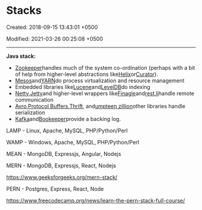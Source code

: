 # Stacks

Created: 2018-09-15 13:43:01 +0500

Modified: 2021-03-26 00:25:08 +0500

---

**Java stack:**
-   [Zookeeper](http://zookeeper.apache.org/)handles much of the system co-ordination (perhaps with a bit of help from higher-level abstractions like[Helix](http://helix.incubator.apache.org/)or[Curator](http://curator.incubator.apache.org/)).
-   [Mesos](http://mesos.apache.org/)and[YARN](http://hadoop.apache.org/docs/current/hadoop-yarn/hadoop-yarn-site/YARN.html)do process virtualization and resource management
-   Embedded libraries like[Lucene](http://lucene.apache.org/)and[LevelDB](https://code.google.com/p/leveldb)do indexing
-   [Netty](http://netty.io/),[Jetty](http://www.eclipse.org/jetty)and higher-level wrappers like[Finagle](http://twitter.github.io/finagle)and[rest.li](http://rest.li/)handle remote communication
-   [Avro](http://avro.apache.org/),[Protocol Buffers](https://code.google.com/p/protobuf),[Thrift](http://thrift.apache.org/), and[umpteen zillion](https://github.com/eishay/jvm-serializers/wiki)other libraries handle serialization
-   [Kafka](http://kafka.apache.org/)and[Bookeeper](http://zookeeper.apache.org/bookkeeper)provide a backing log.



LAMP - Linux, Apache, MySQL, PHP/Python/Perl



WAMP - Windows, Apache, MySQL, PHP/Python/Perl



MEAN - MongoDB, Expressjs, Angular, Nodejs



MERN - MongoDB, Expressjs, React, Nodejs

<https://www.geeksforgeeks.org/mern-stack/>



PERN - Postgres, Express, React, Node

<https://www.freecodecamp.org/news/learn-the-pern-stack-full-course/>
